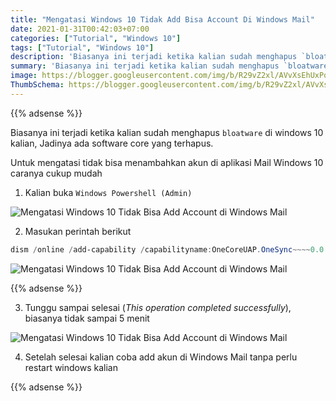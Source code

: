 ```yaml
---
title: "Mengatasi Windows 10 Tidak Add Bisa Account Di Windows Mail"
date: 2021-01-31T00:42:03+07:00
categories: ["Tutorial", "Windows 10"]
tags: ["Tutorial", "Windows 10"]
description: 'Biasanya ini terjadi ketika kalian sudah menghapus `bloatware` di windows 10 kalian, Jadinya ada software core yang terhapus.'
summary: 'Biasanya ini terjadi ketika kalian sudah menghapus `bloatware` di windows 10 kalian, Jadinya ada software core yang terhapus.'
image: https://blogger.googleusercontent.com/img/b/R29vZ2xl/AVvXsEhUxPqPM3kQtbb5tb_uNtuNE6A1Zo0MqYsGQuqRZ-8nvISnGigbdMuUqqJiTnCdQUJ71TELdWiw8kXTUm3AZzDhjHSI0-MjgXv2_taOraoM-hSoscrVQRgWqTy38DFOzxIq0qrakQOr5e1bJhIwWxMnYVNYBjyEViGens9BisHYNoG1n9V13ky49I_x3yx9/s80-rw/mail-logo.jpeg
ThumbSchema: https://blogger.googleusercontent.com/img/b/R29vZ2xl/AVvXsEhUxPqPM3kQtbb5tb_uNtuNE6A1Zo0MqYsGQuqRZ-8nvISnGigbdMuUqqJiTnCdQUJ71TELdWiw8kXTUm3AZzDhjHSI0-MjgXv2_taOraoM-hSoscrVQRgWqTy38DFOzxIq0qrakQOr5e1bJhIwWxMnYVNYBjyEViGens9BisHYNoG1n9V13ky49I_x3yx9/s0-rw/mail-logo.jpeg
---
```


{{% adsense %}}

Biasanya ini terjadi ketika kalian sudah menghapus `bloatware` di windows 10 kalian, Jadinya ada software core yang terhapus.

Untuk mengatasi tidak bisa menambahkan akun di aplikasi Mail Windows 10 caranya cukup mudah

1. Kalian buka `Windows Powershell (Admin)`

![Mengatasi Windows 10 Tidak Bisa Add Account di Windows Mail](https://blogger.googleusercontent.com/img/b/R29vZ2xl/AVvXsEgeV9MsYu9X6l5lRKx6lS-3Sg6xHnd58KL1L370TfXLiSgDn6fj3D1-cU3ZFHPO0MKobIeZ73hzNUF39AIGMXgc6nwEKpv28-QMLU9k2RdCuREHmtLVf79ugleo-XIyPtmXy5hQPPLET9e5yCiZs7Lgnk2unxojha_K55dcfL3hgCDS9DV1YHLKUYKuoGx6/s0-rw/1.jpg)

2. Masukan perintah berikut
```powershell
dism /online /add-capability /capabilityname:OneCoreUAP.OneSync~~~~0.0.1.0
```

![Mengatasi Windows 10 Tidak Bisa Add Account di Windows Mail](https://blogger.googleusercontent.com/img/b/R29vZ2xl/AVvXsEhEi9lTC5rV8pgqIioyJ8x7RxqUUrbrt_vMpPm1QNtMEp2Tx3f2gjogAnI6VWf5baMWurN5io_00HK-3SEytZB45BoPcvnO59w-gdAg3N6WbueI8FwBLPstbrKR3sjSfAHxGo5F8nzdMxLJOXTd37z8MIbbpAIv7bYS6pjnK5YmXBzPySalCV3GYCu4CrP8/s0-rw/2.jpg)

{{% adsense %}}

3. Tunggu sampai selesai (_This operation completed successfully_), biasanya tidak sampai 5 menit

![Mengatasi Windows 10 Tidak Bisa Add Account di Windows Mail](https://blogger.googleusercontent.com/img/b/R29vZ2xl/AVvXsEg4h7_eS73j3spNSJoPyhV_7e97WXff-PXr1Femtnw-JtONzou2g3YDUfk_Mqn6EQx0heEWXLP90RXWavfAcprKKNaKapfaeOnWxNd_zxo0tGkgt_5rdU0Yb53boZVJX5ovl4jw3ZQAbndsHYiS3hOMRpNl2PPp18k0T8hyaD6xK6KG-Nvub5Ow97ws4FMV/s0-rw/3.jpg)

4. Setelah selesai kalian coba add akun di Windows Mail tanpa perlu restart windows kalian

{{% adsense %}}
